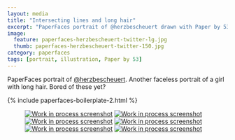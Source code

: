 ```yaml
---
layout: media
title: "Intersecting lines and long hair"
excerpt: "PaperFaces portrait of @herzbescheuert drawn with Paper by 53 on an iPad."
image: 
  feature: paperfaces-herzbescheuert-twitter-lg.jpg
  thumb: paperfaces-herzbescheuert-twitter-150.jpg
category: paperfaces
tags: [portrait, illustration, Paper by 53]
---
```


PaperFaces portrait of [@herzbescheuert](http://twitter.com/herzbescheuert). Another faceless portrait of a girl with long hair. Bored of these yet?

{% include paperfaces-boilerplate-2.html %}

<figure class="half">
	<a href="{{ site.url }}/images/paperfaces-herzbescheuert-process-1-lg.jpg"><img src="{{ site.url }}/images/paperfaces-herzbescheuert-process-1-600.jpg" alt="Work in process screenshot"></a>
	<a href="{{ site.url }}/images/paperfaces-herzbescheuert-process-2-lg.jpg"><img src="{{ site.url }}/images/paperfaces-herzbescheuert-process-2-600.jpg" alt="Work in process screenshot"></a>
	<a href="{{ site.url }}/images/paperfaces-herzbescheuert-process-3-lg.jpg"><img src="{{ site.url }}/images/paperfaces-herzbescheuert-process-3-600.jpg" alt="Work in process screenshot"></a>
	<a href="{{ site.url }}/images/paperfaces-herzbescheuert-process-4-lg.jpg"><img src="{{ site.url }}/images/paperfaces-herzbescheuert-process-4-600.jpg" alt="Work in process screenshot"></a>
	<a href="{{ site.url }}/images/paperfaces-herzbescheuert-process-5-lg.jpg"><img src="{{ site.url }}/images/paperfaces-herzbescheuert-process-5-600.jpg" alt="Work in process screenshot"></a>
	<a href="{{ site.url }}/images/paperfaces-herzbescheuert-process-6-lg.jpg"><img src="{{ site.url }}/images/paperfaces-herzbescheuert-process-6-600.jpg" alt="Work in process screenshot"></a>
</figure>